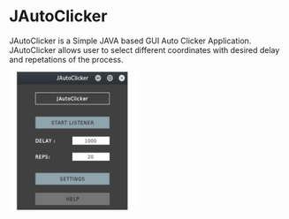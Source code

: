 # JAutoClicker
JAutoClicker is a Simple JAVA based GUI Auto Clicker Application. JAutoClicker allows user to select different coordinates with desired delay and repetations of the process.

<img src="JAutoClicker.png" width=230 height=250>
